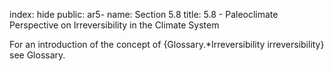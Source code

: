 index: hide
public: ar5-
name: Section 5.8
title: 5.8 - Paleoclimate Perspective on Irreversibility in the Climate System

For an introduction of the concept of {Glossary.*Irreversibility irreversibility} see Glossary.
